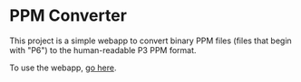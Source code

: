 # PPM Converter
This project is a simple webapp to convert binary PPM files (files that begin
with "P6") to the human-readable P3 PPM format.

To use the webapp, [go here](https://thomasebsmith.github.io/ppm-converter).
